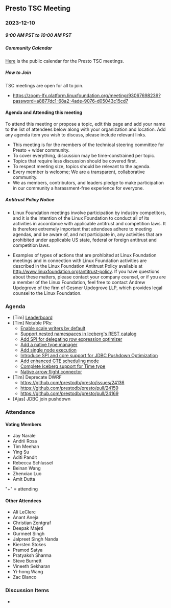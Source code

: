 ## Presto TSC Meeting

### 2023-12-10
##### 9:00 AM PST to 10:00 AM PST

##### Community Calendar

[Here](https://calendar.google.com/calendar/embed?src=linuxfoundation.org_vrjlva5b0u73ps75fvnv5sasi4%40group.calendar.google.com&ctz=America%2FChicago) is the public calendar for the Presto TSC meetings.

##### How to Join

TSC meetings are open for all to join.

* https://zoom-lfx.platform.linuxfoundation.org/meeting/93067698239?password=a8877dc1-68a2-4ade-9076-d05043c15cd7

#### Agenda and Attending this meeting

To attend this meeting or propose a topic, edit this page and add your name to the list of attendees below along with your organization and location. Add any agenda item you wish to discuss, please include relevant links.

* This meeting is for the members of the technical steering committee for Presto + wider community.
* To cover everything, discussion may be time-constrained per topic.
* Topics that require less discussion should be covered first.
* To respect meeting size, topics should be relevant to the agenda.
* Every member is welcome; We are a transparent, collaborative community.
* We as members, contributors, and leaders pledge to make participation in our community a harassment-free experience for everyone.

##### Antitrust Policy Notice

* Linux Foundation meetings involve participation by industry competitors, and it is the intention of the Linux Foundation to conduct all of its activities in accordance with applicable antitrust and competition laws. It is therefore extremely important that attendees adhere to meeting agendas, and be aware of, and not participate in, any activities that are prohibited under applicable US state, federal or foreign antitrust and competition laws.

* Examples of types of actions that are prohibited at Linux Foundation meetings and in connection with Linux Foundation activities are described in the Linux Foundation Antitrust Policy available at http://www.linuxfoundation.org/antitrust-policy. If you have questions about these matters, please contact your company counsel, or if you are a member of the Linux Foundation, feel free to contact Andrew Updegrove of the firm of Gesmer Updegrove LLP, which provides legal counsel to the Linux Foundation.

### Agenda

* [Tim] [Leaderboard](https://github.com/prestodb/tsc/tree/master/meetings/files/2024-12-10)
* [Tim] Notable PRs:
  * [Enable scale writers by default](https://github.com/prestodb/presto/pull/24107)
  * [Support nested namespaces in Iceberg's REST catalog](https://github.com/prestodb/presto/pull/24083)
  * [Add SPI for delegating row expression optimizer](https://github.com/prestodb/presto/pull/24144)
  * [Add a native type manager](https://github.com/prestodb/presto/pull/24179)
  * [Add single node execution](https://github.com/prestodb/presto/pull/24172)
  * [Introduce SPI and core support for JDBC Pushdown Optimization](https://github.com/prestodb/presto/pull/24115)
  * [Add enhanced CTE scheduling mode](https://github.com/prestodb/presto/pull/24108)
  * [Complete Iceberg support for Time type](https://github.com/prestodb/presto/pull/24091)
  * [Native arrow flight connector](https://github.com/prestodb/presto/pull/24082)
* [Tim] Deprecate DWRF
  * https://github.com/prestodb/presto/issues/24136
  * https://github.com/prestodb/presto/pull/24159
  * https://github.com/prestodb/presto/pull/24169
* [Ajas] JDBC join pushdown

### Attendance


#### Voting Members

* Jay Narale
* Andrii Rosa
* Tim Meehan
* Ying Su 
* Aditi Pandit
* Rebecca Schlussel
* Beinan Wang
* Zhenxiao Luo
* Amit Dutta

"+" = attending


#### Other Attendees

* Ali LeClerc
* Anant Aneja
* Christian Zentgraf
* Deepak Majeti
* Gurmeet Singh
* Jalpreet Singh Nanda
* Kiersten Stokes
* Pramod Satya
* Pratyaksh Sharma
* Steve Burnett
* Vineeth Sekharan
* Yi-hong Wang
* Zac Blanco


### Discussion Items

- 
